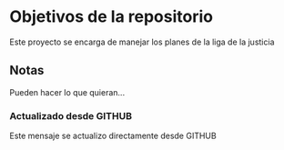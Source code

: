 # Objetivos de la repositorio

Este proyecto se encarga de manejar los planes de la liga de la justicia


## Notas
Pueden hacer lo que quieran...

### Actualizado desde GITHUB
Este mensaje se actualizo directamente desde GITHUB
